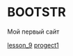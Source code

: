 

# BOOTSTR
Мой первый сайт

[lesson_9](https://kruzhayev.github.io/lesson_9/ "Страницу сверстал
С ПОМОЩЮ БИБЛИОТЕКИ BOOTSTRAP.CSS")
[progect1](https://kruzhayev.github.io/progect1/index.html/ "Проверка адоптации")
